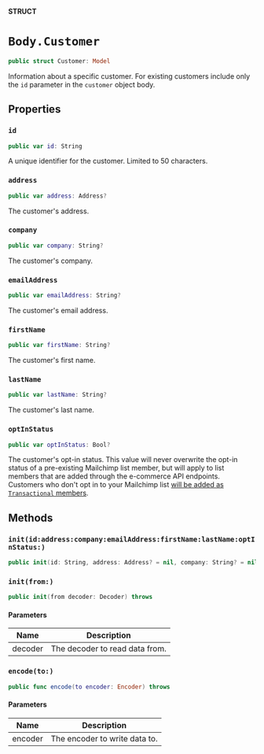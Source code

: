 **STRUCT**

# `Body.Customer`

```swift
public struct Customer: Model
```

Information about a specific customer. For existing customers include only the `id` parameter in the `customer` object body.

## Properties
### `id`

```swift
public var id: String
```

A unique identifier for the customer. Limited to 50 characters.

### `address`

```swift
public var address: Address?
```

The customer's address.

### `company`

```swift
public var company: String?
```

The customer's company.

### `emailAddress`

```swift
public var emailAddress: String?
```

The customer's email address.

### `firstName`

```swift
public var firstName: String?
```

The customer's first name.

### `lastName`

```swift
public var lastName: String?
```

The customer's last name.

### `optInStatus`

```swift
public var optInStatus: Bool?
```

The customer's opt-in status. This value will never overwrite the opt-in status of a pre-existing Mailchimp list member, but will apply to list members that are added through the e-commerce API endpoints. Customers who don't opt in to your Mailchimp list [will be added as `Transactional` members](https://mailchimp.com/developer/marketing/docs/e-commerce/#customers).

## Methods
### `init(id:address:company:emailAddress:firstName:lastName:optInStatus:)`

```swift
public init(id: String, address: Address? = nil, company: String? = nil, emailAddress: String? = nil, firstName: String? = nil, lastName: String? = nil, optInStatus: Bool? = nil)
```

### `init(from:)`

```swift
public init(from decoder: Decoder) throws
```

#### Parameters

| Name | Description |
| ---- | ----------- |
| decoder | The decoder to read data from. |

### `encode(to:)`

```swift
public func encode(to encoder: Encoder) throws
```

#### Parameters

| Name | Description |
| ---- | ----------- |
| encoder | The encoder to write data to. |